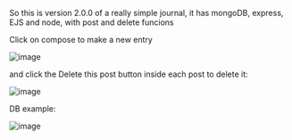 So this is version 2.0.0 of a really simple journal, it has mongoDB, express, EJS and node, with post and delete funcions

Click on compose to make a new entry

![image](https://user-images.githubusercontent.com/24259502/162980700-0e2ace74-d3d9-4e5d-a159-d632a7f5d509.png)

and click the Delete this post button inside each post to delete it:

![image](https://user-images.githubusercontent.com/24259502/162980875-b09f7691-12d9-4b48-887e-06139f3133c7.png)

DB example:

![image](https://user-images.githubusercontent.com/24259502/163720967-2c7b6712-0a23-466a-b299-34999299ad70.png)
